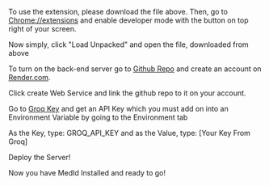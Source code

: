 To use the extension, please download the file above. 
Then, go to [Chrome://extensions](chrome://extensions) and enable developer mode with the button on top right of your screen.

Now simply, click "Load Unpacked" and open the file, downloaded from above

To turn on the back-end server go to [Github Repo](https://github.com/Shaur1021/medid-backend/tree/main) and create an account on [Render.com](render.com). 

Click create Web Service and link the github repo to it on your account. 

Go to [Groq Key]([url](https://console.groq.com/keys)) and get an API Key which you must add on into an Environment Variable by going to the Environment tab 

As the Key, type: GROQ_API_KEY and as the Value, type: [Your Key From Groq]

Deploy the Server!

Now you have MedId Installed and ready to go!
